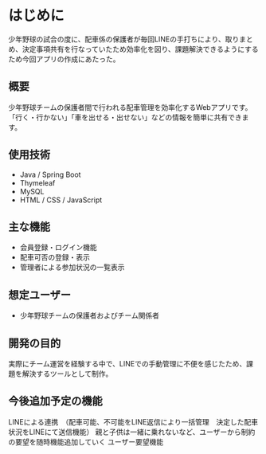 # はじめに
少年野球の試合の度に、配車係の保護者が毎回LINEの手打ちにより、取りまとめ、決定事項共有を行なっていたため効率化を図り、課題解決できるようにするため今回アプリの作成にあたった。

## 概要
少年野球チームの保護者間で行われる配車管理を効率化するWebアプリです。
「行く・行かない」「車を出せる・出せない」などの情報を簡単に共有できます。

## 使用技術
- Java / Spring Boot
- Thymeleaf
- MySQL
- HTML / CSS / JavaScript

## 主な機能
- 会員登録・ログイン機能
- 配車可否の登録・表示
- 管理者による参加状況の一覧表示

## 想定ユーザー
- 少年野球チームの保護者およびチーム関係者

## 開発の目的
実際にチーム運営を経験する中で、LINEでの手動管理に不便を感じたため、課題を解決するツールとして制作。

## 今後追加予定の機能
LINEによる連携　（配車可能、不可能をLINE返信により一括管理　決定した配車状況をLINEにて送信機能）
親と子供は一緒に乗れないなど、ユーザーから制約の要望を随時機能追加していく
ユーザー要望機能
